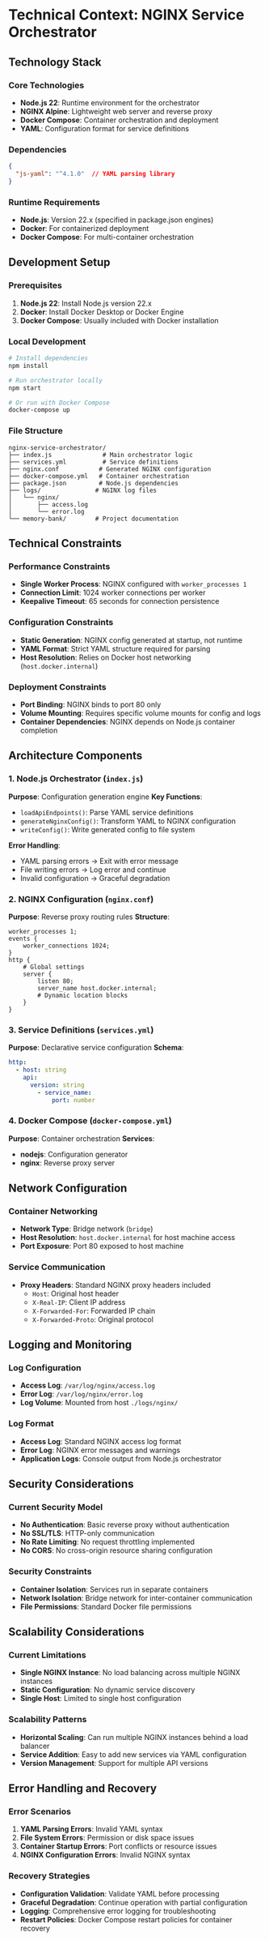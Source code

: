 # Technical Context: NGINX Service Orchestrator

## Technology Stack

### Core Technologies
- **Node.js 22**: Runtime environment for the orchestrator
- **NGINX Alpine**: Lightweight web server and reverse proxy
- **Docker Compose**: Container orchestration and deployment
- **YAML**: Configuration format for service definitions

### Dependencies
```json
{
  "js-yaml": "^4.1.0"  // YAML parsing library
}
```

### Runtime Requirements
- **Node.js**: Version 22.x (specified in package.json engines)
- **Docker**: For containerized deployment
- **Docker Compose**: For multi-container orchestration

## Development Setup

### Prerequisites
1. **Node.js 22**: Install Node.js version 22.x
2. **Docker**: Install Docker Desktop or Docker Engine
3. **Docker Compose**: Usually included with Docker installation

### Local Development
```bash
# Install dependencies
npm install

# Run orchestrator locally
npm start

# Or run with Docker Compose
docker-compose up
```

### File Structure
```
nginx-service-orchestrator/
├── index.js              # Main orchestrator logic
├── services.yml          # Service definitions
├── nginx.conf           # Generated NGINX configuration
├── docker-compose.yml   # Container orchestration
├── package.json         # Node.js dependencies
├── logs/               # NGINX log files
│   └── nginx/
│       ├── access.log
│       └── error.log
└── memory-bank/        # Project documentation
```

## Technical Constraints

### Performance Constraints
- **Single Worker Process**: NGINX configured with `worker_processes 1`
- **Connection Limit**: 1024 worker connections per worker
- **Keepalive Timeout**: 65 seconds for connection persistence

### Configuration Constraints
- **Static Generation**: NGINX config generated at startup, not runtime
- **YAML Format**: Strict YAML structure required for parsing
- **Host Resolution**: Relies on Docker host networking (`host.docker.internal`)

### Deployment Constraints
- **Port Binding**: NGINX binds to port 80 only
- **Volume Mounting**: Requires specific volume mounts for config and logs
- **Container Dependencies**: NGINX depends on Node.js container completion

## Architecture Components

### 1. Node.js Orchestrator (`index.js`)
**Purpose**: Configuration generation engine
**Key Functions**:
- `loadApiEndpoints()`: Parse YAML service definitions
- `generateNginxConfig()`: Transform YAML to NGINX configuration
- `writeConfig()`: Write generated config to file system

**Error Handling**:
- YAML parsing errors → Exit with error message
- File writing errors → Log error and continue
- Invalid configuration → Graceful degradation

### 2. NGINX Configuration (`nginx.conf`)
**Purpose**: Reverse proxy routing rules
**Structure**:
```nginx
worker_processes 1;
events {
    worker_connections 1024;
}
http {
    # Global settings
    server {
        listen 80;
        server_name host.docker.internal;
        # Dynamic location blocks
    }
}
```

### 3. Service Definitions (`services.yml`)
**Purpose**: Declarative service configuration
**Schema**:
```yaml
http:
  - host: string
    api:
      version: string
        - service_name:
            port: number
```

### 4. Docker Compose (`docker-compose.yml`)
**Purpose**: Container orchestration
**Services**:
- **nodejs**: Configuration generator
- **nginx**: Reverse proxy server

## Network Configuration

### Container Networking
- **Network Type**: Bridge network (`bridge`)
- **Host Resolution**: `host.docker.internal` for host machine access
- **Port Exposure**: Port 80 exposed to host machine

### Service Communication
- **Proxy Headers**: Standard NGINX proxy headers included
  - `Host`: Original host header
  - `X-Real-IP`: Client IP address
  - `X-Forwarded-For`: Forwarded IP chain
  - `X-Forwarded-Proto`: Original protocol

## Logging and Monitoring

### Log Configuration
- **Access Log**: `/var/log/nginx/access.log`
- **Error Log**: `/var/log/nginx/error.log`
- **Log Volume**: Mounted from host `./logs/nginx/`

### Log Format
- **Access Log**: Standard NGINX access log format
- **Error Log**: NGINX error messages and warnings
- **Application Logs**: Console output from Node.js orchestrator

## Security Considerations

### Current Security Model
- **No Authentication**: Basic reverse proxy without authentication
- **No SSL/TLS**: HTTP-only communication
- **No Rate Limiting**: No request throttling implemented
- **No CORS**: No cross-origin resource sharing configuration

### Security Constraints
- **Container Isolation**: Services run in separate containers
- **Network Isolation**: Bridge network for inter-container communication
- **File Permissions**: Standard Docker file permissions

## Scalability Considerations

### Current Limitations
- **Single NGINX Instance**: No load balancing across multiple NGINX instances
- **Static Configuration**: No dynamic service discovery
- **Single Host**: Limited to single host configuration

### Scalability Patterns
- **Horizontal Scaling**: Can run multiple NGINX instances behind a load balancer
- **Service Addition**: Easy to add new services via YAML configuration
- **Version Management**: Support for multiple API versions

## Error Handling and Recovery

### Error Scenarios
1. **YAML Parsing Errors**: Invalid YAML syntax
2. **File System Errors**: Permission or disk space issues
3. **Container Startup Errors**: Port conflicts or resource issues
4. **NGINX Configuration Errors**: Invalid NGINX syntax

### Recovery Strategies
- **Configuration Validation**: Validate YAML before processing
- **Graceful Degradation**: Continue operation with partial configuration
- **Logging**: Comprehensive error logging for troubleshooting
- **Restart Policies**: Docker Compose restart policies for container recovery